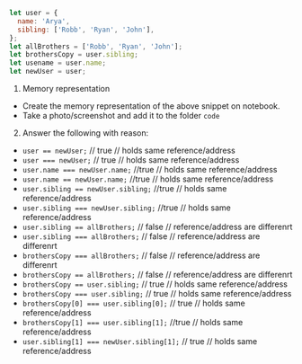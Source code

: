 ```js
let user = {
  name: 'Arya',
  sibling: ['Robb', 'Ryan', 'John'],
};
let allBrothers = ['Robb', 'Ryan', 'John'];
let brothersCopy = user.sibling;
let usename = user.name;
let newUser = user;
```

1. Memory representation

- Create the memory representation of the above snippet on notebook.
- Take a photo/screenshot and add it to the folder `code`

<!-- To add this image here use ![name](./hello.jpg) -->

2. Answer the following with reason:

- `user == newUser;` // true // holds same reference/address 
- `user === newUser;` // true // holds same reference/address 
- `user.name === newUser.name;` //true // holds same reference/address 
- `user.name == newUser.name;` //true // holds same reference/address 
- `user.sibling == newUser.sibling;` //true // holds same reference/address 
- `user.sibling === newUser.sibling;` //true // holds same reference/address 
- `user.sibling == allBrothers;` // false // reference/address are differenrt
- `user.sibling === allBrothers;` // false // reference/address are differenrt
- `brothersCopy === allBrothers;` // false // reference/address are differenrt
- `brothersCopy == allBrothers;` // false // reference/address are differenrt
- `brothersCopy == user.sibling;` // true // holds same reference/address 
- `brothersCopy === user.sibling;` // true // holds same reference/address 
- `brothersCopy[0] === user.sibling[0];` // true // holds same reference/address 
- `brothersCopy[1] === user.sibling[1];` //true // holds same reference/address 
- `user.sibling[1] === newUser.sibling[1];` // true // holds same reference/address 
